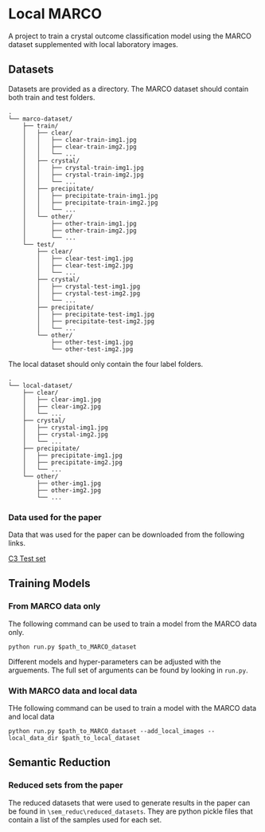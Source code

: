 # Local MARCO 

A project to train a crystal outcome classification model using the MARCO dataset supplemented with local laboratory images.

## Datasets
Datasets are provided as a directory. The MARCO dataset should contain both train and test folders.

```
.
└── marco-dataset/
    ├── train/
    │   ├── clear/
    │   │   ├── clear-train-img1.jpg
    │   │   ├── clear-train-img2.jpg
    │   │   └── ...
    │   ├── crystal/
    │   │   ├── crystal-train-img1.jpg
    │   │   ├── crystal-train-img2.jpg
    │   │   └── ...
    │   ├── precipitate/
    │   │   ├── precipitate-train-img1.jpg
    │   │   ├── precipitate-train-img2.jpg
    │   │   └── ...
    │   └── other/
    │       ├── other-train-img1.jpg
    │       ├── other-train-img2.jpg
    │       └── ...
    └── test/
        ├── clear/
        │   ├── clear-test-img1.jpg
        │   ├── clear-test-img2.jpg
        │   └── ...
        ├── crystal/
        │   ├── crystal-test-img1.jpg
        │   ├── crystal-test-img2.jpg
        │   └── ...
        ├── precipitate/
        │   ├── precipitate-test-img1.jpg
        │   ├── precipitate-test-img2.jpg
        │   └── ...
        └── other/
            ├── other-test-img1.jpg
            └── other-test-img2.jpg
```

The local dataset should only contain the four label folders.

```
.
└── local-dataset/
    ├── clear/
    │   ├── clear-img1.jpg
    │   ├── clear-img2.jpg
    │   └── ...
    ├── crystal/
    │   ├── crystal-img1.jpg
    │   ├── crystal-img2.jpg
    │   └── ...
    ├── precipitate/
    │   ├── precipitate-img1.jpg
    │   ├── precipitate-img2.jpg
    │   └── ...
    └── other/
        ├── other-img1.jpg
        ├── other-img2.jpg
        └── ...
```

### Data used for the paper

Data that was used for the paper can be downloaded from the following links.

[C3 Test set](https://zenodo.org/record/4635300)
<!-- TODO [Local images for retraining]() -->

## Training Models

### From MARCO data only
The following command can be used to train a model from the MARCO data only.
```
python run.py $path_to_MARCO_dataset
```

Different models and hyper-parameters can be adjusted with the arguements. The full set of arguments can be found by looking in `run.py`.

### With MARCO data and local data
THe following command can be used to train a model with the MARCO data and local data

```
python run.py $path_to_MARCO_dataset --add_local_images --local_data_dir $path_to_local_dataset
```

## Semantic Reduction


### Reduced sets from the paper

The reduced datasets that were used to generate results in the paper can be found in `\sem_reduc\reduced_datasets`. They are python pickle files that contain a list of the samples used for each set.